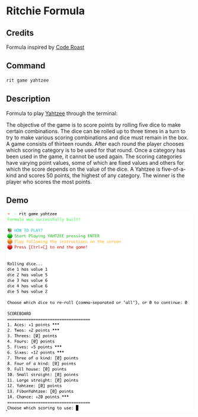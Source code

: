 # Ritchie Formula

## Credits

Formula inspired by [Code Roast](https://www.youtube.com/watch?v=l7E3y4te7sA)

## Command

```bash
rit game yahtzee
```

## Description

Formula to play [Yahtzee](https://en.wikipedia.org/wiki/Yahtzee) through the terminal:

The objective of the game is to score points by rolling five dice to make certain combinations. The dice can be rolled up to three times in a turn to try to make various scoring combinations and dice must remain in the box. A game consists of thirteen rounds. After each round the player chooses which scoring category is to be used for that round. Once a category has been used in the game, it cannot be used again. The scoring categories have varying point values, some of which are fixed values and others for which the score depends on the value of the dice. A Yahtzee is five-of-a-kind and scores 50 points, the highest of any category. The winner is the player who scores the most points. 

## Demo

![Game](/docs/img/rit-game-yahtzee-play.png)
